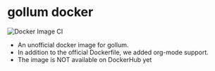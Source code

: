 # gollum docker

![Docker Image CI](https://github.com/MasWag/gollum-docker/workflows/Docker%20Image%20CI/badge.svg?branch=master)

* An unofficial docker image for gollum.
 * In addition to the official Dockerfile, we added org-mode support.
* The image is NOT available on DockerHub yet
<!-- * You can pull the image using `docker pull gollumorg/gollum` -->

<!--

## Status

* An image is built on a regular basis using GitHub Actions 
* The image is tagged `latest` and pushed to DockerHub
* Open issues and ideas for improvements are tracked as GitHub issues in this repository - feel free to contribute
-->
